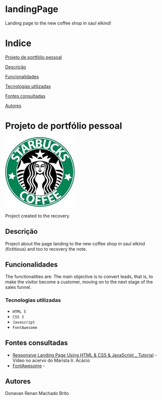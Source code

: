# landingPage

Landing page to the new coffee shop in saul elkind!
 
# Indice
 
[Projeto de portfólio pessoal](#projeto-de-portf%C3%B3lio-pessoal)
 
 
[Descrição](#descri%C3%A7%C3%A3o)
 
 
[Funcionalidades](#funcionalidades)
 
 
[Tecnologias utilizadas](#tecnologias-utilizadas)
 
 
[Fontes consultadas](#fontes-consultadas)
 
 
[Autores](#autores)  
 
# Projeto de portfólio pessoal  
 
![Capa do projeto](logo.png)
 
Project created to the recovery.
 
##   Descrição
 
Project about the page landing to the new coffee shop in saul elkind (fictitious) and too to recovery the note.
##   Funcionalidades
 
The functionalities are: The main objective is to convert leads, that is, to make the visitor become a customer, moving on to the next stage of the sales funnel.
 
### Tecnologias utilizadas
 
* ``HTML 5``
* ``CSS 3``
* ``Javascript``
* ``FontAwesome``
 
 
## Fontes consultadas
* [Responsive Landing Page Using HTML & CSS & JavaScript _ Tutorial]() - Vídeo no acervo do Marista Ir. Acácio
* [FontAwesome](https://fontawesome.com/) -
 
## Autores
 
Donavan Renan Machado Brito
